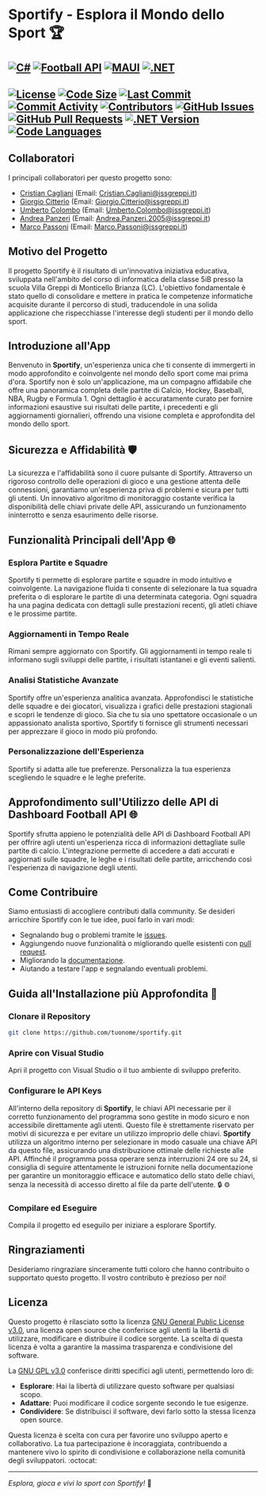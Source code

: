 # Sportify - Esplora il Mondo dello Sport 🏆

[![C#](https://img.shields.io/badge/C%23-FFA500.svg?style=for-the-badge&logo=c-sharp&logoColor=white)](https://learn.microsoft.com/it-it/dotnet/csharp/)
[![Football API](https://img.shields.io/badge/Football_API-800080.svg?style=for-the-badge)](https://dashboard.api-football.com/)
[![MAUI](https://img.shields.io/badge/MAUI-2B579A.svg?style=for-the-badge&logo=.net&logoColor=white)](https://learn.microsoft.com/it-it/dotnet/maui/what-is-maui?view=net-maui-8.0)
[![.NET](https://img.shields.io/badge/.NET-FF5733.svg?style=for-the-badge&logo=.net&logoColor=white)](https://dotnet.microsoft.com/en-us/download/dotnet/7.0/)
---
[![License](https://img.shields.io/badge/License-GPL%203.0-007EC6.svg?style=for-the-badge)](https://opensource.org/licenses/GPL-3.0)
[![Code Size](https://img.shields.io/github/languages/code-size/Spoortify/SpoortifyProject?style=for-the-badge&color=CD5C5C)](https://github.com/Spoortify/SpoortifyProject)
[![Last Commit](https://img.shields.io/github/last-commit/Spoortify/SpoortifyProject?style=for-the-badge&color=20B2AA)](https://github.com/Spoortify/SpoortifyProject)
[![Commit Activity](https://img.shields.io/github/commit-activity/m/Spoortify/SpoortifyProject?style=for-the-badge&color=BA55D3)](https://github.com/Spoortify/SpoortifyProject)
[![Contributors](https://img.shields.io/github/contributors/Spoortify/SpoortifyProject?style=for-the-badge&color=4CAF50)](https://github.com/Spoortify/SpoortifyProject/graphs/contributors)
[![GitHub Issues](https://img.shields.io/github/issues/Spoortify/SpoortifyProject?style=for-the-badge&color=FF4500)](https://github.com/Spoortify/SpoortifyProject/issues)
[![GitHub Pull Requests](https://img.shields.io/github/issues-pr/Spoortify/SpoortifyProject?style=for-the-badge&color=FFD700)](https://github.com/Spoortify/SpoortifyProject/pulls)
[![.NET Version](https://img.shields.io/badge/.NET%20Version-512BD4.svg?style=for-the-badge&logo=.net&logoColor=white)](https://dotnet.microsoft.com/download/dotnet/7.0)
[![Code Languages](https://img.shields.io/badge/Code%20Languages-csharp%2050%25%2C%20javascript%2030%25%2C%20python%2020%25-blueviolet.svg?style=for-the-badge)](https://github.com/Spoortify/SpoortifyProject/blob/README/.github/workflows/items/analisi_codice.yml)
---


## Collaboratori

I principali collaboratori per questo progetto sono:

- [Cristian Cagliani](https://github.com/CristianCagliani) (Email: Cristian.Cagliani@issgreppi.it)
- [Giorgio Citterio](https://github.com/GiorgioCitterio) (Email: Giorgio.Citterio@issgreppi.it)
- [Umberto Colombo](https://github.com/umbecol) (Email: Umberto.Colombo@issgreppi.it)
- [Andrea Panzeri](https://github.com/AndreaPanzeri) (Email: Andrea.Panzeri.2005@issgreppi.it)
- [Marco Passoni](https://github.com/MarcoPassoni) (Email: Marco.Passoni@issgreppi.it)

## Motivo del Progetto

Il progetto Sportify è il risultato di un'innovativa iniziativa educativa, sviluppata nell'ambito del corso di informatica della classe 5iB presso la scuola Villa Greppi di Monticello Brianza (LC). L'obiettivo fondamentale è stato quello di consolidare e mettere in pratica le competenze informatiche acquisite durante il percorso di studi, traducendole in una solida applicazione che rispecchiasse l'interesse degli studenti per il mondo dello sport.

## Introduzione all'App

Benvenuto in **Sportify**, un'esperienza unica che ti consente di immergerti in modo approfondito e coinvolgente nel mondo dello sport come mai prima d'ora. Sportify non è solo un'applicazione, ma un compagno affidabile che offre una panoramica completa delle partite di Calcio, Hockey, Baseball, NBA, Rugby e Formula 1. Ogni dettaglio è accuratamente curato per fornire informazioni esaustive sui risultati delle partite, i precedenti e gli aggiornamenti giornalieri, offrendo una visione completa e approfondita del mondo dello sport.

## Sicurezza e Affidabilità 🛡️

La sicurezza e l'affidabilità sono il cuore pulsante di Sportify. Attraverso un rigoroso controllo delle operazioni di gioco e una gestione attenta delle connessioni, garantiamo un'esperienza priva di problemi e sicura per tutti gli utenti. Un innovativo algoritmo di monitoraggio costante verifica la disponibilità delle chiavi private delle API, assicurando un funzionamento ininterrotto e senza esaurimento delle risorse.

## Funzionalità Principali dell'App 🌐

### Esplora Partite e Squadre

Sportify ti permette di esplorare partite e squadre in modo intuitivo e coinvolgente. La navigazione fluida ti consente di selezionare la tua squadra preferita o di esplorare le partite di una determinata categoria. Ogni squadra ha una pagina dedicata con dettagli sulle prestazioni recenti, gli atleti chiave e le prossime partite.

### Aggiornamenti in Tempo Reale

Rimani sempre aggiornato con Sportify. Gli aggiornamenti in tempo reale ti informano sugli sviluppi delle partite, i risultati istantanei e gli eventi salienti.

### Analisi Statistiche Avanzate

Sportify offre un'esperienza analitica avanzata. Approfondisci le statistiche delle squadre e dei giocatori, visualizza i grafici delle prestazioni stagionali e scopri le tendenze di gioco. Sia che tu sia uno spettatore occasionale o un appassionato analista sportivo, Sportify ti fornisce gli strumenti necessari per apprezzare il gioco in modo più profondo.

### Personalizzazione dell'Esperienza

Sportify si adatta alle tue preferenze. Personalizza la tua esperienza scegliendo le squadre e le leghe preferite.

## Approfondimento sull'Utilizzo delle API di Dashboard Football API 🌐

Sportify sfrutta appieno le potenzialità delle API di Dashboard Football API per offrire agli utenti un'esperienza ricca di informazioni dettagliate sulle partite di calcio. L'integrazione permette di accedere a dati accurati e aggiornati sulle squadre, le leghe e i risultati delle partite, arricchendo così l'esperienza di navigazione degli utenti.

## Come Contribuire

Siamo entusiasti di accogliere contributi dalla community. Se desideri arricchire Sportify con le tue idee, puoi farlo in vari modi:

- Segnalando bug o problemi tramite le [issues](link_alle_issues).
- Aggiungendo nuove funzionalità o migliorando quelle esistenti con [pull request](link_alle_pull_requests).
- Migliorando la [documentazione](link_alla_documentazione).
- Aiutando a testare l'app e segnalando eventuali problemi.

## Guida all'Installazione più Approfondita 🚀

### Clonare il Repository

```bash
git clone https://github.com/tuonome/sportify.git
```

### Aprire con Visual Studio

Apri il progetto con Visual Studio o il tuo ambiente di sviluppo preferito.

### Configurare le API Keys

All'interno della repository di **Sportify**, le chiavi API necessarie per il corretto funzionamento del programma sono gestite in modo sicuro e non accessibile direttamente agli utenti. Questo file è strettamente riservato per motivi di sicurezza e per evitare un utilizzo improprio delle chiavi. **Sportify** utilizza un algoritmo interno per selezionare in modo casuale una chiave API da questo file, assicurando una distribuzione ottimale delle richieste alle API. Affinché il programma possa operare senza interruzioni 24 ore su 24, si consiglia di seguire attentamente le istruzioni fornite nella documentazione per garantire un monitoraggio efficace e automatico dello stato delle chiavi, senza la necessità di accesso diretto al file da parte dell'utente. :lock: :gear:

### Compilare ed Eseguire

Compila il progetto ed eseguilo per iniziare a esplorare Sportify.

## Ringraziamenti

Desideriamo ringraziare sinceramente tutti coloro che hanno contribuito o supportato questo progetto. Il vostro contributo è prezioso per noi!

## Licenza
Questo progetto è rilasciato sotto la licenza [GNU General Public License v3.0](https://opensource.org/licenses/GPL-3.0), una licenza open source che conferisce agli utenti la libertà di utilizzare, modificare e distribuire il codice sorgente. La scelta di questa licenza è volta a garantire la massima trasparenza e condivisione del software.

La [GNU GPL v3.0](https://opensource.org/licenses/GPL-3.0) conferisce diritti specifici agli utenti, permettendo loro di:

- **Esplorare**: Hai la libertà di utilizzare questo software per qualsiasi scopo.
- **Adattare**: Puoi modificare il codice sorgente secondo le tue esigenze.
- **Condividere**: Se distribuisci il software, devi farlo sotto la stessa licenza open source.

Questa licenza è scelta con cura per favorire uno sviluppo aperto e collaborativo. La tua partecipazione è incoraggiata, contribuendo a mantenere vivo lo spirito di condivisione e collaborazione nella comunità degli sviluppatori. :octocat:

---

*Esplora, gioca e vivi lo sport con Sportify!* 🌟
